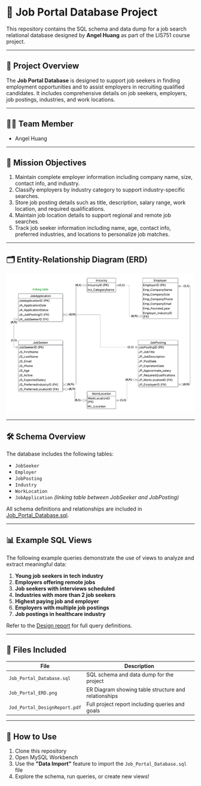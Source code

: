 # 💼 Job Portal Database Project

This repository contains the SQL schema and data dump for a job search relational database designed by **Angel Huang** as part of the LIS751 course project.

---

## 📌 Project Overview

The **Job Portal Database** is designed to support job seekers in finding employment opportunities and to assist employers in recruiting qualified candidates. It includes comprehensive details on job seekers, employers, job postings, industries, and work locations.

---

## 👩‍💼 Team Member

- Angel Huang

---

## 🎯 Mission Objectives

1. Maintain complete employer information including company name, size, contact info, and industry.
2. Classify employers by industry category to support industry-specific searches.
3. Store job posting details such as title, description, salary range, work location, and required qualifications.
4. Maintain job location details to support regional and remote job searches.
5. Track job seeker information including name, age, contact info, preferred industries, and locations to personalize job matches.

---

## 🗂️ Entity-Relationship Diagram (ERD)

![ER Diagram](Job_Portal_ERD.png)

---

## 🛠️ Schema Overview

The database includes the following tables:

- `JobSeeker`
- `Employer`
- `JobPosting`
- `Industry`
- `WorkLocation`
- `JobApplication` *(linking table between JobSeeker and JobPosting)*

All schema definitions and relationships are included in [Job_Portal_Database.sql](Job_Portal_Database.sql).

---

## 📊 Example SQL Views

The following example queries demonstrate the use of views to analyze and extract meaningful data:

1. **Young job seekers in tech industry**
2. **Employers offering remote jobs**
3. **Job seekers with interviews scheduled**
4. **Industries with more than 2 job seekers**
5. **Highest paying job and employer**
6. **Employers with multiple job postings**
7. **Job postings in healthcare industry**

Refer to the [Design report](Job_Portal_DesignReport.pdf) for full query definitions.

---

## 📁 Files Included

| File                          | Description                                         |
|-------------------------------|-----------------------------------------------------|
| `Job_Portal_Database.sql`     | SQL schema and data dump for the project            |
| `Job_Portal_ERD.png`          | ER Diagram showing table structure and relationships|
| `Jod_Portal_DesignReport.pdf` | Full project report including queries and goals     |

---

## 🧠 How to Use

1. Clone this repository
2. Open MySQL Workbench
3. Use the **"Data Import"** feature to import the `Job_Portal_Database.sql` file
4. Explore the schema, run queries, or create new views!
